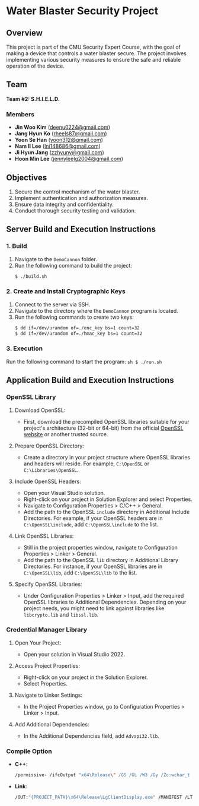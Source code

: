 # Water Blaster Security Project

## Overview

This project is part of the CMU Security Expert Course, with the goal of making a device that controls a water blaster secure. The project involves implementing various security measures to ensure the safe and reliable operation of the device.

## Team

**Team #2: S.H.I.E.L.D.**

### Members
- **Jin Woo Kim** (deenu0224@gmail.com)
- **Jang Hyun Ko** (rheels87@gmail.com)
- **Yoon Se Han** (yoon312@gmail.com)
- **Nam Il Lee** (lni148686@gmail.com)
- **Ji Hyun Jang** (zzhyuny@gmail.com)
- **Hoon Min Lee** (jennyleelg2004@gmail.com)

## Objectives

1. Secure the control mechanism of the water blaster.
2. Implement authentication and authorization measures.
3. Ensure data integrity and confidentiality.
4. Conduct thorough security testing and validation.

## Server Build and Execution Instructions

### 1. Build
1. Navigate to the `DemoCannon` folder.
2. Run the following command to build the project:
    ```sh
    $ ./build.sh
    ```

### 2. Create and Install Cryptographic Keys
1. Connect to the server via SSH.
2. Navigate to the directory where the `DemoCannon` program is located.
3. Run the following commands to create two keys:
    ```sh
    $ dd if=/dev/urandom of=./enc_key bs=1 count=32
    $ dd if=/dev/urandom of=./hmac_key bs=1 count=32
    ```

### 3. Execution
Run the following command to start the program:
    ```sh
    $ ./run.sh
    ```

## Application Build and Execution Instructions

### OpenSSL Library

1. Download OpenSSL:
    - First, download the precompiled OpenSSL libraries suitable for your project's architecture (32-bit or 64-bit) from the official [OpenSSL website](https://slproweb.com/products/Win32OpenSSL.html) or another trusted source.

2. Prepare OpenSSL Directory:
    - Create a directory in your project structure where OpenSSL libraries and headers will reside. For example, `C:\OpenSSL` or `C:\Libraries\OpenSSL`.

3. Include OpenSSL Headers:
    - Open your Visual Studio solution.
    - Right-click on your project in Solution Explorer and select Properties.
    - Navigate to Configuration Properties > C/C++ > General.
    - Add the path to the OpenSSL `include` directory in Additional Include Directories. For example, if your OpenSSL headers are in `C:\OpenSSL\include`, add `C:\OpenSSL\include` to the list.

4. Link OpenSSL Libraries:
    - Still in the project properties window, navigate to Configuration Properties > Linker > General.
    - Add the path to the OpenSSL `lib` directory in Additional Library Directories. For instance, if your OpenSSL libraries are in `C:\OpenSSL\lib`, add `C:\OpenSSL\lib` to the list.

5. Specify OpenSSL Libraries:
    - Under Configuration Properties > Linker > Input, add the required OpenSSL libraries to Additional Dependencies. Depending on your project needs, you might need to link against libraries like `libcrypto.lib` and `libssl.lib`.

### Credential Manager Library

1. Open Your Project:
    - Open your solution in Visual Studio 2022.

2. Access Project Properties:
    - Right-click on your project in the Solution Explorer.
    - Select Properties.

3. Navigate to Linker Settings:
    - In the Project Properties window, go to Configuration Properties > Linker > Input.

4. Add Additional Dependencies:    
    - In the Additional Dependencies field, add `Advapi32.lib`.

### Compile Option
- **C++**: 
    ```sh
    /permissive- /ifcOutput "x64\Release\" /GS /GL /W3 /Gy /Zc:wchar_t /I"..\..\..\opencv\build\include" /I"..\..\Common" /I"C:\Program Files (x86)\Windows Kits\10\Include\\shared" /I"C:\Program Files (x86)\Windows Kits\10\Include\\um" /Zi /Gm- /Od /sdl /Fd"x64\Release\vc143.pdb" /Zc:inline /fp:precise /D "NDEBUG" /D "_WINDOWS" /D "WIN32" /D "OPENSSL_NO_ASM" /D "_UNICODE" /D "UNICODE" /errorReport:prompt /WX- /Zc:forScope /Gd /Oi /MD /FC /Fa"x64\Release\" /EHsc /nologo /Fo"x64\Release\" /Fp"x64\Release\LgClientDisplay.pch" /diagnostics:column
    ```

- **Link**:
    ```sh
    /OUT:"{PROJECT_PATH}\x64\Release\LgClientDisplay.exe" /MANIFEST /LTCG:incremental /NXCOMPAT /PDB:"{PROJECT_PATH}\x64\Release\LgClientDisplay.pdb" /DYNAMICBASE "libssl.lib" "libcrypto.lib" "Crypt32.lib" "kernel32.lib" "user32.lib" "gdi32.lib" "winspool.lib" "comdlg32.lib" "advapi32.lib" "shell32.lib" "ole32.lib" "oleaut32.lib" "uuid.lib" "odbc32.lib" "odbccp32.lib" /DEBUG /MACHINE:X64 /OPT:REF /PGD:"{PROJECT_PATH}\x64\Release\LgClientDisplay.pgd" /SUBSYSTEM:WINDOWS /MANIFESTUAC:"level='asInvoker' uiAccess='false'" /ManifestFile:"x64\Release\LgClientDisplay.exe.intermediate.manifest" /LTCGOUT:"x64\Release\LgClientDisplay.iobj" /OPT:ICF /ERRORREPORT:PROMPT /ILK:"x64\Release\LgClientDisplay.ilk" /NOLOGO /LIBPATH:"{OPENSSL_PATH}\lib" /TLBID:1
    ```
